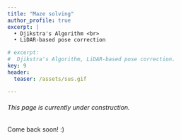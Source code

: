 ```yaml
---
title: "Maze solving"
author_profile: true
excerpt: |
  • Djikstra's Algorithm <br>
  • LiDAR-based pose correction

# excerpt:
#  Djikstra's Algorithm, LiDAR-based pose correction.
key: 9
header:
  teaser: /assets/sus.gif

---
```

###### This page is currently under construction.

Come back soon! :) 